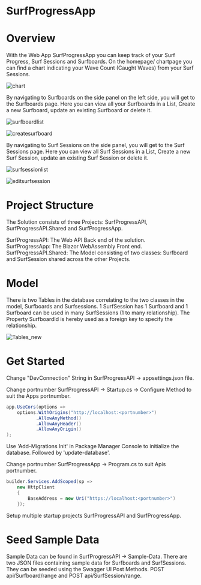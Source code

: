 # SurfProgressApp

# Overview
With the Web App SurfProgressApp you can keep track of your Surf Progress, Surf Sessions and Surfboards.
On the homepage/ chartpage you can find a chart indicating your Wave Count (Caught Waves) from your Surf Sessions.

![chart](https://user-images.githubusercontent.com/17553693/111614345-c5262400-87df-11eb-91cc-e225554201f8.png)

By navigating to Surfboards on the side panel on the left side, you will get to the Surfboards page.
Here you can view all your Surfboards in a List, Create a new Surfboard, update an existing Surfboard or delete it.

![surfboardlist](https://user-images.githubusercontent.com/17553693/111614427-e0912f00-87df-11eb-9610-c02824db7768.png)

![createsurfboard](https://user-images.githubusercontent.com/17553693/111614473-ebe45a80-87df-11eb-8244-adb25805c3c2.png)

By navigating to Surf Sessions on the side panel, you will get to the Surf Sessions page.
Here you can view all Surf Sessions in a List, Create a new Surf Session, update an existing Surf Session or delete it.

![surfsessionlist](https://user-images.githubusercontent.com/17553693/111614556-061e3880-87e0-11eb-9274-87ffbf05a5ff.png)

![editsurfsession](https://user-images.githubusercontent.com/17553693/111614623-1504eb00-87e0-11eb-89ca-31b361d5ff46.png)

# Project Structure

The Solution consists of three Projects: SurfProgressAPI, SurfProgressAPI.Shared and SurfProgressApp. 

SurfProgressAPI: The Web API Back end of the solution.    
SurfProgressApp: The Blazor WebAssembly Front end.    
SurfProgressAPI.Shared: The Model consisting of two classes: Surfboard and SurfSession shared across the other Projects.


# Model
There is two Tables in the database correlating to the two classes in the model, Surfboards and Surfsessions.
1 SurfSession has 1 Surfboard and 1 Surfboard can be used in many SurfSessions (1 to many relationship).
The Property SurfboardId is hereby used as a foreign key to specify the relationship.

![Tables_new](https://user-images.githubusercontent.com/17553693/111868138-78c21c00-8978-11eb-9123-15fcdd3d240d.png)

# Get Started

Change "DevConnection" String in SurfProgressAPI -> appsettings.json file.

Change portnumber SurfProgressAPI -> Startup.cs -> Configure Method to suit the Apps portnumber.
```C#       
app.UseCors(options =>
    options.WithOrigins("http://localhost:<portnumber>")
           .AllowAnyMethod()
           .AllowAnyHeader()
           .AllowAnyOrigin()
);
```
Use 'Add-Migrations Init' in Package Manager Console to initialize the database.
Followed by 'update-database'.

Change portnumber SurfProgressApp -> Program.cs to suit Apis portnumber.
```C#
builder.Services.AddScoped(sp =>
    new HttpClient
    {
        BaseAddress = new Uri("https://localhost:<portnumber>")
    });
```
Setup multiple startup projects SurfProgressAPI and SurfProgressApp.

# Seed Sample Data

Sample Data can be found in SurfProgressAPI -> Sample-Data. There are two JSON files containing sample data for Surfboards and SurfSessions. They can be seeded using the Swagger UI Post Methods. POST api/Surfboard/range and POST api/SurfSession/range.
